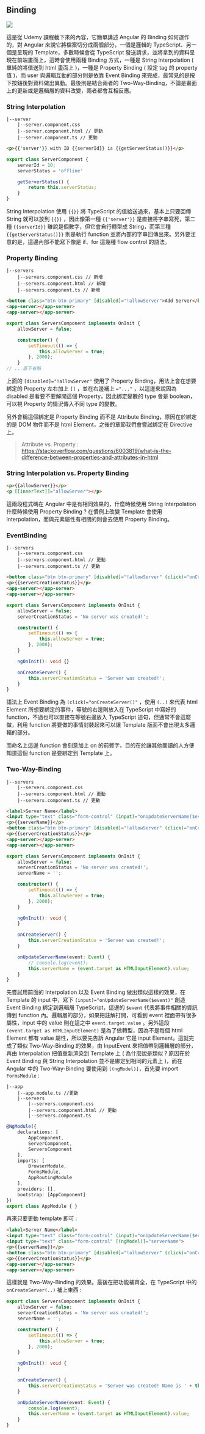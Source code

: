 ## Binding 

![  ](images/5-1.png)

這是從 Udemy 課程截下來的內容，它簡單講述 Angular 的 Binding 如何運作的，對 Angular 來說它將檔案切分成兩個部分，一個是邏輯的 TypeScript、另一個是呈現的 Template，多數時候會從 TypeScript 發送請求，並將拿到的資料呈現在前端畫面上，這時會使用兩種 Binding 方式，一種是 String Interpolation ( 單純的將值送到 html 畫面上 )，一種是 Property Binding ( 設定 tag 的 property 值 )，而 user 與邏輯互動的部分則是依靠 Event Binding 來完成，最常見的是按下按鈕後對資料做出異動。最後則是結合兩者的 Two-Way-Binding，不論是畫面上的更新或是邏輯層的資料改變，兩者都會互相反應。

### String Interpolation

``` 
|--server
    |--server.component.css
    |--server.component.html // 更動
    |--server.component.ts // 更動
```

``` html
<p>{{'server'}} with ID {{serverId}} is {{getServerStatus()}}</p>
```

``` TypeScript
export class ServerComponent {
    serverId = 10;
    serverStatus = 'offline'

    getServerStatus() {
        return this.serverStatus;
    }
}
```

String Interpolation 使用 `{{}}` 將 TypeScript 的值給送過來，基本上只要回傳 String 就可以放到 `{{}}` ，因此像第一種 `{{'server'}}` 是直接將字串寫死，第二種 `{{serverId}}` 雖說是個數字，但它會自行轉型成 String，而第三種 `{{getServerStatus()}}` 則是執行 function 並將內部的字串回傳出來。另外要注意的是，這邊內部不能寫下像是 if、for 這幾種 flow control 的語法。

### Property Binding

``` 
|--servers
    |--servers.component.css // 新增
    |--servers.component.html // 新增
    |--servers.component.ts // 新增
```

``` html
<button class="btn btn-primary" [disabled]="!allowServer">Add Server</button>
<app-server></app-server>
<app-server></app-server>
```

``` TypeScript
export class ServersComponent implements OnInit {
    allowServer = false;

    constructor() {
        setTimeout(() => {
            this.allowServer = true;
        }, 2000);
    }
// ...底下省略 
```

上面的 `[disabled]="!allowServer"` 使用了 Property Binding，用法上會在想要綁定的 Property 左右加上 `[]` ，並在右邊補上 `="..."` ，以這邊來說因為 disabled 是看要不要解開這個 Property，因此綁定變數的 type 會是 boolean，可以視 Property 的情況傳入不同 type 的變數。

另外會稱這個綁定是 Property Binding 而不是 Attribute Binding，原因在於綁定的是 DOM 物件而不是 html Element，之後的章節我們會嘗試綁定在 Directive 上。

> Attribute vs. Property : https://stackoverflow.com/questions/6003819/what-is-the-difference-between-properties-and-attributes-in-html

### String Interpolation vs. Property Binding

``` html
<p>{{allowServer}}</p>
<p [[innerText]]="allowServer"></p>
```

這兩段程式碼在 Angular 中是有相同效果的，什麼時候使用 String Interpolation 什麼時候使用 Property Binding ? 在慣例上改變 Template 會使用 Interpolation，而與元素屬性有相關的則會去使用 Property Binding。

### EventBinding

``` 
|--servers
    |--servers.component.css
    |--servers.component.html // 更動
    |--servers.component.ts // 更動
```

``` html
<button class="btn btn-primary" [disabled]="!allowServer" (click)="onCreateServer()">Add Server</button>
<p>{{serverCreationStatus}}</p>
<app-server></app-server>
<app-server></app-server>
```

``` TypeScript
export class ServersComponent implements OnInit {
    allowServer = false;
    serverCreationStatus = 'No server was created!';

    constructor() {
        setTimeout(() => {
            this.allowServer = true;
        }, 2000);
    }

    ngOnInit(): void {}

    onCreateServer() {
        this.serverCreationStatus = 'Server was created!';
    }
}
```

語法上 Event Binding 為 `(click)="onCreateServer()"` ，使用 `(..)` 來代表 html Element 所想要綁定的事件，等號的右邊則放入在 TypeScript 中寫好的 function，不過也可以直接在等號右邊放入 TypeScript 述句，但通常不會這麼做，利用 function 將要做的事情封裝起來可以讓 Template 版面不會出現太多邏輯的部分。

而命名上這邊 function 會刻意加上 on 的前贅字，目的在於讓其他閱讀的人方便知道這個 function 是要綁定到 Template 上。

### Two-Way-Binding

``` 
|--servers
    |--servers.component.css
    |--servers.component.html // 更動
    |--servers.component.ts // 更動
```

``` html
<label>Server Name</label>
<input type="text" class="form-control" (input)="onUpdateServerName($event)">
<p>{{serverName}}</p>
<button class="btn btn-primary" [disabled]="!allowServer" (click)="onCreateServer()">Add Server</button>
<p>{{serverCreationStatus}}</p>
<app-server></app-server>
<app-server></app-server>
```

``` TypeScript
export class ServersComponent implements OnInit {
    allowServer = false;
    serverCreationStatus = 'No server was created!';
    serverName = '';

    constructor() {
        setTimeout(() => {
            this.allowServer = true;
        }, 2000);
    }

    ngOnInit(): void {
    }

    onCreateServer() {
        this.serverCreationStatus = 'Server was created!';
    }

    onUpdateServerName(event: Event) {
        // console.log(event);
        this.serverName = (event.target as HTMLInputElement).value;
    }
}
```

先嘗試用前面的 Interpolation 以及 Event Binding 做出類似這樣的效果，在 Template 的 input 中，寫下 `(input)="onUpdateServerName($event)"` 創造 Event Binding 綁定到邏輯層 TypeScript，這邊的 `$event` 代表將事件相關的資訊傳到 function 內。邏輯層的部分，如果把註解打開，可看到 event 裡面帶有很多屬性，input 中的 value 則在這之中 `event.target.value` 。另外這段 `(event.target as HTMLInputElement)` 是為了做轉型，因為不是每個 html Element 都有 value 屬性，所以要先告訴 Angular 它是 input Element。這就完成了類似 Two-Way-Binding 的效果，由 InputEvent 來把值帶到邏輯層的部分，再由 Interpolation 把值重新渲染到 Template 上 ( 為什麼說是類似 ? 原因在於 Event Binding 與 String Interpolation 並不是綁定到相同的元素上 )，而在 Angular 中的 Two-Way-Binding 要使用到 `[(ngModel)]`，首先要 import `FormsModule` :

``` 
|--app
    |--app.module.ts //更動
    |--servers
        |--servers.component.css
        |--servers.component.html // 更動
        |--servers.component.ts 
```

``` TypeScript
@NgModule({
    declarations: [
        AppComponent,
        ServerComponent,
        ServersComponent
    ],
    imports: [
        BrowserModule,
        FormsModule,
        AppRoutingModule
    ],
    providers: [],
    bootstrap: [AppComponent]
})
export class AppModule { }
```

再來只要更動 template 即可 :

``` html
<label>Server Name</label>
<input type="text" class="form-control" (input)="onUpdateServerName($event)">
<input type="text" class="form-control" [(ngModel)]="serverName">
<p>{{serverName}}</p>
<button class="btn btn-primary" [disabled]="!allowServer" (click)="onCreateServer()">Add Server</button>
<p>{{serverCreationStatus}}</p>
<app-server></app-server>
<app-server></app-server>
```

這樣就是 Two-Way-Binding 的效果。最後在把功能補齊全，在 TypeScript 中的 `onCreateServer(..)` 補上東西 :

``` TypeScript
export class ServersComponent implements OnInit {
    allowServer = false;
    serverCreationStatus = 'No server was created!';
    serverName = '';

    constructor() {
        setTimeout(() => {
            this.allowServer = true;
        }, 2000);
    }

    ngOnInit(): void {
    }

    onCreateServer() {
        this.serverCreationStatus = 'Server was created! Name is ' + this.serverName;
    }

    onUpdateServerName(event: Event) {
        console.log(event);
        this.serverName = (event.target as HTMLInputElement).value;
    }
}
```
